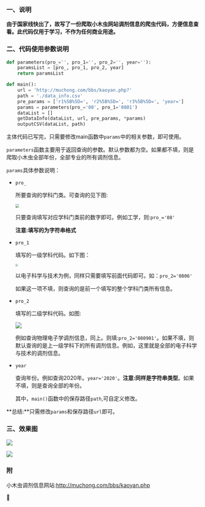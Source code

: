 ### 一、说明

**由于国家线快出了，故写了一份爬取小木虫网站调剂信息的爬虫代码，方便信息查看。此代码仅用于学习，不作为任何商业用途。**

### 二、代码使用参数说明

```python
def parameters(pro_='', pro_1='', pro_2='', year=''):
    paramsList = [pro_, pro_1, pro_2, year]
    return paramsList

def main():
    url = 'http://muchong.com/bbs/kaoyan.php?'
    path = './data_info.csv'
    pre_params = ['r1%5B%5D=', 'r2%5B%5D=', 'r3%5B%5D=', 'year=']
    params = parameters(pro_='08', pro_1='0801')
    dataList = []
    getDataInfo(dataList, url, pre_params, *params)
    outputCSV(dataList, path)
```

主体代码已写完，只需要修改main函数中`params`中的相关参数，即可使用。

`parameters`函数主要用于返回查询的参数。默认参数都为空。如果都不填，则是爬取小木虫全部年份，全部专业的所有调剂信息。

`params`具体参数说明：

- `pro_`

  所要查询的学科门类。可查询的见下图:

  <img src="https://s1.ax1x.com/2020/04/09/Ghfaa6.png" style="zoom:60%;" />

  只要查询填写对应学科门类前的数字即可。例如工学，则:`pro_='08'`

  **注意:填写的为字符串格式**

- `pro_1`

  填写的一级学科代码。如下图：

  <img src="https://s1.ax1x.com/2020/04/09/GhfBGD.png" style="zoom:40%;" />

  以电子科学与技术为例，同样只需要填写前面代码即可。如：`pro_2='0806'`

  如果这一项不填，则查询的是前一个填写的整个学科门类所有信息。

- `pro_2`

  填写的二级学科代码。如图:

  ![](https://s1.ax1x.com/2020/04/09/GhfdIK.png)

  例如查询物理电子学调剂信息，同上。则填:`pro_2='080901'`。如果不填，则默认查询的是上一级学科下的所有调剂信息。例如，这里就是全部的电子科学与技术的调剂信息。

- `year`

  查询年份。例如查询2020年。`year='2020'`。**注意:同样是字符串类型**。如果不填，则是查询全部的年份。

  其中，`main()`函数中的保存路径`path`,可自定义修改。

**总结:**只需修改`params`和保存路径`url`即可。

### 三、效果图

![](https://s1.ax1x.com/2020/04/09/GhfDRe.png)

![](https://s1.ax1x.com/2020/04/09/Ghf0PO.png)

### 附

小木虫调剂信息网站:http://muchong.com/bbs/kaoyan.php




